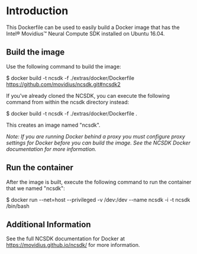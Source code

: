 # Introduction

This Dockerfile can be used to easily build a Docker image that has the Intel® Movidius™ Neural Compute SDK installed on Ubuntu 16.04.

## Build the image

Use the following command to build the image:

$ docker build -t ncsdk -f ./extras/docker/Dockerfile https://github.com/movidius/ncsdk.git#ncsdk2

If you've already cloned the NCSDK, you can execute the following command from within the ncsdk directory instead:

$ docker build -t ncsdk -f ./extras/docker/Dockerfile .

This creates an image named "ncsdk".

*Note: If you are running Docker behind a proxy you must configure proxy settings for Docker before you can build the image. See the NCSDK Docker documentation for more information.*

## Run the container

After the image is built, execute the following command to run the container that we named "ncsdk":

$ docker run --net=host --privileged -v /dev:/dev --name ncsdk -i -t ncsdk /bin/bash

## Additional Information

See the full NCSDK documentation for Docker at https://movidius.github.io/ncsdk/ for more information.